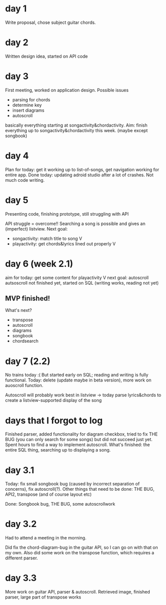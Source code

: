 # day 1
Write proposal, chose subject guitar chords.
# day 2
Written design idea, started on API code
# day 3
First meeting, worked on application design.
Possible issues
- parsing for chords
- determine key
- insert diagrams
- autoscroll

basically everything starting at songactivity&chordactivity.
Aim: finish everything up to songactivity&chordactivity this week.
(maybe except songbook)

# day 4
Plan for today: get it working up to list-of-songs, get navigation working for entire app.
Done today: updating adroid studio after a lot of crashes. Not much code writing.

# day 5
Presenting code, finishing prototype, still struggling with API

API struggle = overcome!! Searching a song is possible and gives an (imperfect) listview.
Next goal:
- songactivity: match title to song     V
- playactivity: get chords&lyrics lined out properly    V

# day 6 (week 2.1)
aim for today: get some content for playactivity        V
next goal: autoscroll
autsoscroll not finished yet, started on SQL (writing works, reading not yet)


MVP finished!
------------------
What's next?
- transpose
- autoscroll
- diagrams
- songbook
- chordsearch

# day 7 (2.2)
No trains today :(
But started early on SQL; reading and writing is fully functional.
Today: delete (update maybe in beta version), more work on auoscroll function.

Autoscroll will probably work best in listview -> today parse lyrics&chords to create a listview-supported display of the song


# days that I forgot to log
Finished parser, added functionality for diagram checkbox, tried to fix THE BUG (you can only search for some songs) but did not succeed just yet. Spent hours to find a way to implement autoscroll. What's finished: the entire SQL thing, searching up to displaying a song.

# day 3.1
Today: fix small songbook bug (caused by incorrect separation of concerns), fix autoscroll(?).
Other things that need to be done: THE BUG, API2, transpose (and of course layout etc)

Done: Songbook bug, THE BUG, some autoscrollwork

# day 3.2
Had to attend a meeting in the morning.

Did fix the chord-diagram-bug in the guitar API, so I can go on with that on my own. Also did some work on the transpose function, which requires a different parser.

# day 3.3
More work on guitar API, parser & autoscroll.
Retrieved image, finished parser, large part of transpose works
